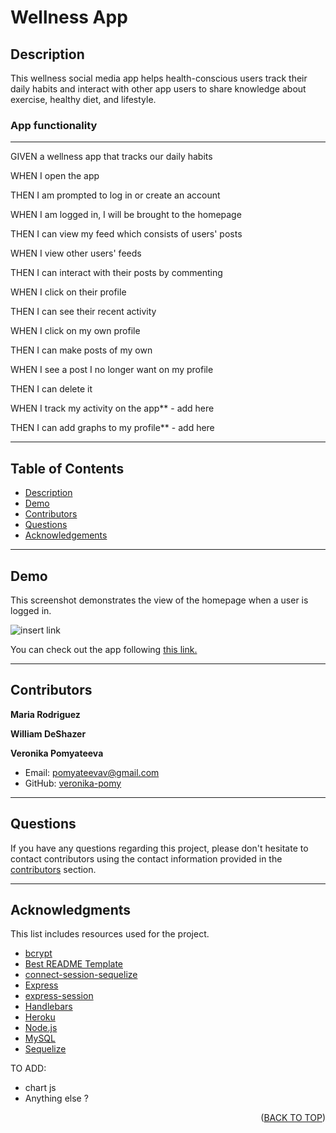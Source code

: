 # Wellness App

## Description

This wellness social media app helps health-conscious users track their daily habits and interact with other app users to share knowledge about exercise, healthy diet, and lifestyle.

### App functionality

---

GIVEN a wellness app that tracks our daily habits

WHEN I open the app

THEN I am prompted to log in or create an account

WHEN I am logged in, I will be brought to the homepage

THEN I can view my feed which consists of users' posts

WHEN I view other users' feeds

THEN I can interact with their posts by commenting

WHEN I click on their profile

THEN I can see their recent activity

WHEN I click on my own profile

THEN I can make posts of my own

WHEN I see a post I no longer want on my profile

THEN I can delete it

WHEN I track my activity on the app\*\* - add here

THEN I can add graphs to my profile\*\* - add here

---

## Table of Contents

  <ul>
    <li>
      <a href="#description">Description</a>
    </li>
    <li>
      <a href="#demo">Demo</a>
    </li>
    <li>
        <a href="#contributors">Contributors</a>
    </li>
    <li>
        <a href="#questions">Questions</a>
    </li>
    <li>
        <a href="#acknowledgments">Acknowledgements</a>
    </li>
  </ul>

---

## Demo

This screenshot demonstrates the view of the homepage when a user is logged in.

![insert link]()

You can check out the app following [this link.]()

---

## Contributors

**Maria Rodriguez**

**William DeShazer**

**Veronika Pomyateeva**

- Email: pomyateevav@gmail.com
- GitHub: [veronika-pomy](https://github.com/veronika-pomy?tab=repositories)

---

## Questions

If you have any questions regarding this project, please don't hesitate to contact contributors using the contact information provided in the <a href="#contributors">contributors</a> section.

---

## Acknowledgments

This list includes resources used for the project.

- [bcrypt](https://www.npmjs.com/package/bcrypt)
- [Best README Template](https://github.com/othneildrew/Best-README-Template/blob/master/README.md)
- [connect-session-sequelize](https://www.npmjs.com/package/connect-session-sequelize)
- [Express](https://expressjs.com/)
- [express-session](https://www.npmjs.com/package/express-session)
- [Handlebars](https://handlebarsjs.com/)
- [Heroku](https://devcenter.heroku.com/)
- [Node.js](https://nodejs.org/en/)
- [MySQL](https://www.mysql.com/)
- [Sequelize](https://sequelize.org/)

TO ADD:

- chart js
- Anything else ?

<p align="right">(<a href="#wellness-app">BACK TO TOP</a>)</p>
